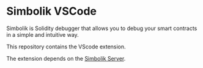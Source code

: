 # Simbolik VSCode

Simbolik is Solidity debugger that allows you to debug your smart contracts in a simple and intuitive way.

This repository contains the VScode extension.

The extension depends on the [Simbolik Server](https://github.com/runtimeverification/simbolik).
